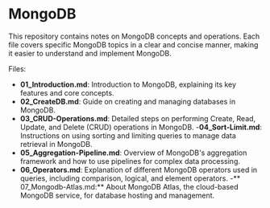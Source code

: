 # MongoDB
This repository contains notes on MongoDB concepts and operations. Each file covers specific MongoDB topics in a clear and concise manner, making it easier to understand and implement MongoDB.

Files:
- **01_Introduction.md**: Introduction to MongoDB, explaining its key features and core concepts.
- **02_CreateDB.md**: Guide on creating and managing databases in MongoDB.
- **03_CRUD-Operations.md**: Detailed steps on performing Create, Read, Update, and Delete (CRUD) operations in MongoDB.
-**04_Sort-Limit.md**: Instructions on using sorting and limiting queries to manage data retrieval in MongoDB.
- **05_Aggregation-Pipeline.md**: Overview of MongoDB's aggregation framework and how to use pipelines for complex data processing.
- **06_Operators.md**: Explanation of different MongoDB operators used in queries, including comparison, logical, and element operators.
-** 07_Mongodb-Atlas.md:** About MongoDB Atlas, the cloud-based MongoDB service, for database hosting and management.
